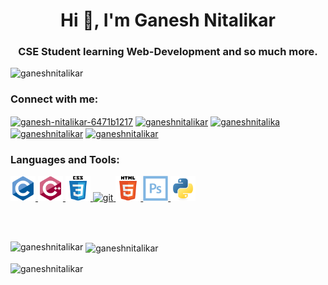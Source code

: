 <h1 align="center">Hi 👋, I'm Ganesh Nitalikar</h1>
<h3 align="center">CSE Student learning Web-Development and so much more.</h3>

<p align="left"> <img src="https://komarev.com/ghpvc/?username=ganeshnitalikar&label=Profile%20views&color=0e75b6&style=flat" alt="ganeshnitalikar" /> </p>
<h3 align="left">Connect with me:</h3>
<p align="left">
 <a href="https://linkedin.com/in/ganesh-nitalikar-6471b1217" target="blank"><img align="center" src="https://raw.githubusercontent.com/rahuldkjain/github-profile-readme-generator/master/src/images/icons/Social/linked-in-alt.svg" alt="ganesh-nitalikar-6471b1217" height="30" width="40" /></a>
<a href="https://instagram.com/ganeshnitalikar" target="blank"><img align="center" src="https://raw.githubusercontent.com/rahuldkjain/github-profile-readme-generator/master/src/images/icons/Social/instagram.svg" alt="ganeshnitalikar" height="30" width="40" /></a>
<a href="https://www.codechef.com/users/ganeshnitalika" target="blank"><img align="center" src="https://cdn.jsdelivr.net/npm/simple-icons@3.1.0/icons/codechef.svg" alt="ganeshnitalika" height="30" width="40" /></a>
<a href="https://www.hackerrank.com/ganeshnitalikar" target="blank"><img align="center" src="https://raw.githubusercontent.com/rahuldkjain/github-profile-readme-generator/master/src/images/icons/Social/hackerrank.svg" alt="ganeshnitalikar" height="30" width="40" /></a>
 <a href="https://codepen.io/ganeshnitalikar" target="blank"><img align="center" src="https://raw.githubusercontent.com/rahuldkjain/github-profile-readme-generator/master/src/images/icons/Social/codepen.svg" alt="ganeshnitalikar" height="30" width="40" /></a>
</p>

<h3 align="left">Languages and Tools:</h3>
<p align="left"> <a href="https://www.cprogramming.com/" target="_blank" rel="noreferrer"> <img src="https://raw.githubusercontent.com/devicons/devicon/master/icons/c/c-original.svg" alt="c" width="40" height="40"/> </a> <a href="https://www.w3schools.com/cpp/" target="_blank" rel="noreferrer"> <img src="https://raw.githubusercontent.com/devicons/devicon/master/icons/cplusplus/cplusplus-original.svg" alt="cplusplus" width="40" height="40"/> </a> <a href="https://www.w3schools.com/css/" target="_blank" rel="noreferrer"> <img src="https://raw.githubusercontent.com/devicons/devicon/master/icons/css3/css3-original-wordmark.svg" alt="css3" width="40" height="40"/> </a> <a href="https://git-scm.com/" target="_blank" rel="noreferrer"> <img src="https://www.vectorlogo.zone/logos/git-scm/git-scm-icon.svg" alt="git" width="40" height="40"/> </a> <a href="https://www.w3.org/html/" target="_blank" rel="noreferrer"> <img src="https://raw.githubusercontent.com/devicons/devicon/master/icons/html5/html5-original-wordmark.svg" alt="html5" width="40" height="40"/> </a> <a href="https://www.photoshop.com/en" target="_blank" rel="noreferrer"> <img src="https://raw.githubusercontent.com/devicons/devicon/master/icons/photoshop/photoshop-line.svg" alt="photoshop" width="40" height="40"/> </a> <a href="https://www.python.org" target="_blank" rel="noreferrer"> <img src="https://raw.githubusercontent.com/devicons/devicon/master/icons/python/python-original.svg" alt="python" width="40" height="40"/> </a> </p>

<br><br>

<p><img align="left" src="https://github-readme-stats.vercel.app/api/top-langs?username=ganeshnitalikar&show_icons=true&locale=en&layout=compact" alt="ganeshnitalikar" /></p>

<p>&nbsp;<img align="center" src="https://github-readme-stats.vercel.app/api?username=ganeshnitalikar&show_icons=true&locale=en" alt="ganeshnitalikar" /></p>

<p><img align="center" src="https://github-readme-streak-stats.herokuapp.com/?user=ganeshnitalikar&" alt="ganeshnitalikar" /></p>
